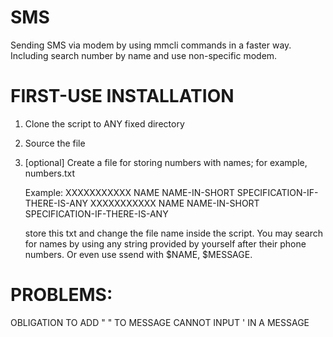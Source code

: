 # SMS
Sending SMS via modem by using mmcli commands in a faster way. Including search number by name and use non-specific modem. 


# FIRST-USE INSTALLATION
1. Clone the script to ANY fixed directory
2. Source the file
3. [optional] Create a file for storing numbers with names; for example, numbers.txt
   
   Example:     XXXXXXXXXXX     NAME    NAME-IN-SHORT    SPECIFICATION-IF-THERE-IS-ANY
                XXXXXXXXXXX     NAME    NAME-IN-SHORT    SPECIFICATION-IF-THERE-IS-ANY

   store this txt and change the file name inside the script.
   You may search for names by using any string provided by yourself after their phone numbers.
   Or even use ssend with $NAME, $MESSAGE.
   
# PROBLEMS:
   OBLIGATION TO ADD " " TO MESSAGE
   CANNOT INPUT ' IN A MESSAGE
